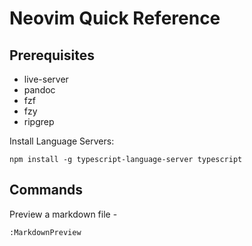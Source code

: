 # Neovim Quick Reference

## Prerequisites
- live-server
- pandoc
- fzf
- fzy
- ripgrep

Install Language Servers:

```
npm install -g typescript-language-server typescript
```

## Commands

Preview a markdown file -
```
:MarkdownPreview
```
